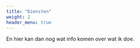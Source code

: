 ```yaml
---
title: "Diensten"
weight: 2
header_menu: true
---
```


En hier kan dan nog wat info komen over wat ik doe.

